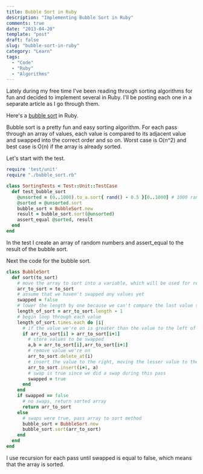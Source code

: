 ```yaml
---
title: Bubble Sort in Ruby
description: "Implementing Bubble Sort in Ruby"
comments: true
date: "2013-04-20"
template: "post"
draft: false
slug: "bubble-sort-in-ruby"
category: "Learn"
tags:
  - "Code"
  - "Ruby"
  - "Algorithms"
---
```


Lately during my free time I've been reading through sorting algorithms for fun and decided to implement several in Ruby. I'll be posting each one in a separate article as I go through them.

Here's a [bubble sort](https://en.wikipedia.org/wiki/Bubble_sort) in Ruby.

Bubble sort is a pretty fun and easy sorting algorithm. For each pass through an array of values, each value is compared to its adjacent value and swapped into the correct order and so on. Worst case is O(n^2) and best case is O(n) if the array is already sorted.

Let's start with the test.

```ruby
require 'test/unit'
require "./bubble_sort.rb"

class SortingTests < Test::Unit::TestCase
  def test_bubble_sort
    @unsorted = (0..1000).to_a.sort{ rand() - 0.5 }[0..1000] # 1000 random integers in an array
    @sorted = @unsorted.sort
    bubble_sort = BubbleSort.new
    result = bubble_sort.sort(@unsorted)
    assert_equal @sorted, result
  end
end
```

In the test I create an array of random numbers and assert_equal to the result of the bubble sort.

Next the code for the bubble sort.

```ruby
class BubbleSort
  def sort(to_sort)
    # move the array to sort into a variable, which will be used for recursion
    arr_to_sort = to_sort
    # assume that we haven't swapped any values yet
    swapped = false
    # lower the length by one because we can't compare the last value since it's at the end
    length_of_sort = arr_to_sort.length - 1
    # begin loop through each value
    length_of_sort.times.each do |i|
      # if the value we're on is greater than the value to the left of it, swap
      if arr_to_sort[i] > arr_to_sort[i+1]
        # store values to be swapped
        a,b = arr_to_sort[i],arr_to_sort[i+1]
        # remove value we're on
        arr_to_sort.delete_at(i)
        # insert the value to the right, moving the lesser value to the left
        arr_to_sort.insert(i+1, a)
        # swap is true since we did a swap during this pass
        swapped = true
      end
    end
    if swapped == false
      # no swaps, return sorted array
      return arr_to_sort
    else
      # swaps were true, pass array to sort method
      bubble_sort = BubbleSort.new
      bubble_sort.sort(arr_to_sort)
    end
  end
end
```

I use recursion for each pass until swapped is equal to false, which means that the array is sorted.